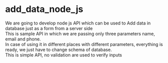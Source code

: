 # add_data_node_js
We are going to develop node js API which can be used to Add data in database just as a form from a server side
<br>
This is sample API in which we are passing only three parameters name, email and phone.
<br>
In case of using it in different places with different parameters, everything is ready, we just have to change schema of database.
<br>
This is simple API, no validation are used to verify inputs
<br>
